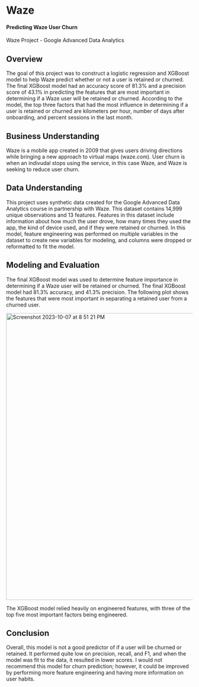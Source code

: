 # Waze
#### Predicting Waze User Churn 
Waze Project - Google Advanced Data Analytics
## Overview
The goal of this project was to construct a logistic regression and XGBoost model to help Waze predict whether or not a user is retained or churned. The final XGBoost model had an accuracy score of 81.3% and a precision score of 43.1% in predicting the features that are most important in determining if a Waze user will be retained or churned. According to the model, the top three factors that had the most influence in determining if a user is retained or churned are kilometers per hour, number of days after onboarding, and percent sessions in the last month.
## Business Understanding
Waze is a mobile app created in 2009 that gives users driving directions while bringing a new approach to virtual maps (waze.com). User churn is when an indivudal stops using the service, in this case Waze, and Waze is seeking to reduce user churn.
## Data Understanding
This project uses synthetic data created for the Google Advanced Data Analytics course in partnership with Waze. This dataset contains 14,999 unique observations and 13 features. Features in this dataset include information about how much the user drove, how many times they used the app, the kind of device used, and if they were retained or churned. In this model, feature engineering was performed on multiple variables in the dataset to create new variables for modeling, and columns were dropped or reformatted to fit the model.
## Modeling and Evaluation
The final XGBoost model was used to determine feature importance in determining if a Waze user will be retained or churned. The final XGBoost model had 81.3% accuracy, and 41.3% precision. The following plot shows the features that were most important in separating a retained user from a churned user.

<img width="773" alt="Screenshot 2023-10-07 at 8 51 21 PM" src="https://github.com/allisonlmueller/Waze/assets/147258601/9f4c80f8-fbc6-4951-a35d-c76b5511cacc">

The XGBoost model relied heavily on engineered features, with three of the top five most important factors being engineered. 
## Conclusion
Overall, this model is not a good predictor of if a user will be churned or retained. It performed quite low on precision, recall, and F1, and when the model was fit to the data, it resulted in lower scores. I would not recommend this model for churn prediction; however, it could be improved by performing more feature engineering and having more information on user habits.
